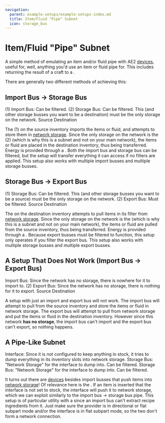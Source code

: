 ```yaml
---
navigation:
  parent: example-setups/example-setups-index.md
  title: Item/Fluid "Pipe" Subnet
  icon: storage_bus
---
```


# Item/Fluid "Pipe" Subnet

A simple method of emulating an item and/or fluid pipe with AE2 [devices](../ae2-mechanics/devices.md), useful for, well, anything you'd use an item or fluid pipe for.
This includes returning the result of a craft to a <ItemLink id="pattern_provider" />.

There are generally two different methods of achieving this:

## Import Bus -> Storage Bus

<GameScene zoom="6" background="transparent">
  <ImportStructure src="../assets/assemblies/import_storage_pipe.snbt" />

<BoxAnnotation color="#dddddd" min="3.7 0 0" max="4 1 1">
        (1) Import Bus: Can be filtered.
  </BoxAnnotation>

<BoxAnnotation color="#dddddd" min="1 0 0" max="1.3 1 1">
        (2) Storage Bus: Can be filtered. This (and other storage busses you want to be a destination)
        must be the only storage on the network.
  </BoxAnnotation>

<DiamondAnnotation pos="4.5 0.5 0.5" color="#00ff00">
        Source
    </DiamondAnnotation>

<DiamondAnnotation pos="0.5 0.5 0.5" color="#00ff00">
        Destination
    </DiamondAnnotation>

  <IsometricCamera yaw="195" pitch="30" />
</GameScene>

The <ItemLink id="import_bus" /> (1) on the source inventory imports the items or fluid, and attempts to store them in [network storage](../ae2-mechanics/import-export-storage.md).
Since the only storage on the network is the <ItemLink id="storage_bus" /> (2) (which is why this is a subnet and not on your main network), the items or fluid
are placed in the destination inventory, thus being transferred. Energy is provided through a <ItemLink id="quartz_fiber" />.
Both the import bus and storage bus can be filtered, but the setup will transfer everything it can access if no filters are applied.
This setup also works with multiple import busses and multiple storage busses.

## Storage Bus -> Export Bus

<GameScene zoom="6" background="transparent">
  <ImportStructure src="../assets/assemblies/storage_export_pipe.snbt" />

<BoxAnnotation color="#dddddd" min="3.7 0 0" max="4 1 1">
        (1) Storage Bus: Can be filtered. This (and other storage busses you want to be a source)
        must be the only storage on the network.
  </BoxAnnotation>

<BoxAnnotation color="#dddddd" min="1 0 0" max="1.3 1 1">
        (2) Export Bus: Must be filtered.
  </BoxAnnotation>

<DiamondAnnotation pos="4.5 0.5 0.5" color="#00ff00">
        Source
    </DiamondAnnotation>

<DiamondAnnotation pos="0.5 0.5 0.5" color="#00ff00">
        Destination
    </DiamondAnnotation>

  <IsometricCamera yaw="195" pitch="30" />
</GameScene>

The <ItemLink id="export_bus" /> on the destination inventory attempts to pull items in its filter from [network storage](../ae2-mechanics/import-export-storage.md).
Since the only storage on the network is the <ItemLink id="storage_bus" /> (which is why this is a subnet and not on your main network), the items or fluid
are pulled from the source inventory, thus being transferred. Energy is provided through a <ItemLink id="quartz_fiber" />.
Because export busses must be filtered to function, this setup only operates if you filter the export bus.
This setup also works with multiple storage busses and multiple export busses.

## A Setup That Does Not Work (Import Bus -> Export Bus)

<GameScene zoom="6" background="transparent">
  <ImportStructure src="../assets/assemblies/import_export_pipe.snbt" />

<BoxAnnotation color="#dd3333" min="3.7 0 0" max="4 1 1">
        Import Bus: Since the network has no storage, there is nowhere for it to import to.
  </BoxAnnotation>

<BoxAnnotation color="#dd3333" min="1 0 0" max="1.3 1 1">
        (2) Export Bus: Since the network has no storage, there is nothing for it to export.
  </BoxAnnotation>

<DiamondAnnotation pos="4.5 0.5 0.5" color="#ff0000">
        Source
    </DiamondAnnotation>

<DiamondAnnotation pos="0.5 0.5 0.5" color="#ff0000">
        Destination
    </DiamondAnnotation>

  <IsometricCamera yaw="195" pitch="30" />
</GameScene>

A setup with just an import and export bus will not work. The import bus will attempt to pull from the source inventory
and store the items or fluid in network storage. The export bus will attempt to pull from network storage and put the
items or fluid in the destination inventory. However since this network **has no storage**, the import bus can't import
and the export bus can't export, so nothing happens.

## A Pipe-Like Subnet

<GameScene zoom="6" background="transparent">
<ImportStructure src="../assets/assemblies/furnace_automation.snbt" />

<BoxAnnotation color="#dddddd" min="1 1 0" max="2 1.3 1">
        Interface: Since it is not configured to keep anything in stock, it tries to dump everything in its inventory slots
        into network storage.
  </BoxAnnotation>

<BoxAnnotation color="#dddddd" min="1 1 0" max="1.3 2 1">
        Storage Bus: "Network Storage" for the interface to dump into. Can be filtered.
  </BoxAnnotation>

<BoxAnnotation color="#dddddd" min="0 2 0" max="1 2.3 1">
        Storage Bus: "Network Storage" for the interface to dump into. Can be filtered.
  </BoxAnnotation>

<IsometricCamera yaw="195" pitch="30" />
</GameScene>

It turns out there are [devices](../ae2-mechanics/devices.md) besides import busses that push items into [network storage](../ae2-mechanics/import-export-storage.md)!
Of relevance here is the <ItemLink id="interface" />. If an item is inserted that the interface is not set to stock, the interface will
push it to network storage, which we can exploit similarly to the import bus -> storage bus pipe. This setup is of particular
utility with a <ItemLink id="pattern_provider" /> since an import bus can't extract recipe ingredients from it. Just make sure
the provider is in directional or flat subpart mode and/or the interface is in flat subpart mode, so the two don't form a network
connection.
